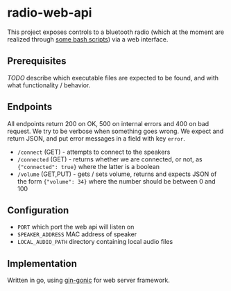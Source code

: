 # radio-web-api

This project exposes controls to a bluetooth radio (which at the moment are
realized through [some bash
scripts](https://github.com/valentin-krasontovitsch/blue-radio-shell)) via a
web interface.

## Prerequisites

*TODO* describe which executable files are expected to be found, and with what
functionality / behavior.

## Endpoints

All endpoints return 200 on OK, 500 on internal errors and 400 on bad request.
We try to be verbose when something goes wrong. We expect and return JSON, and
put error messages in a field with key `error`.

- `/connect` (GET) - attempts to connect to the speakers
- `/connected` (GET) - returns whether we are connected, or not, as
  `{"connected": true}` where the latter is a boolean
- `/volume` (GET,PUT) - gets / sets volume, returns and expects JSON of the
  form `{"volume": 34}` where the number should be between 0 and 100

## Configuration

- `PORT` which port the web api will listen on
- `SPEAKER_ADDRESS` MAC address of speaker
- `LOCAL_AUDIO_PATH` directory containing local audio files

## Implementation

Written in go, using [gin-gonic](https://github.com/gin-gonic/gin) for web
server framework.
